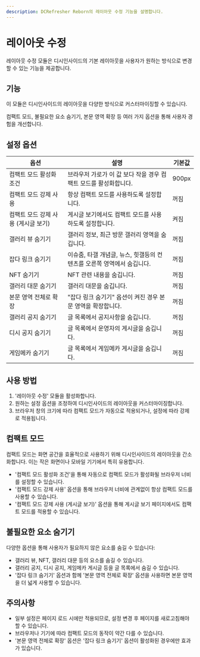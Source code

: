```yaml
---
description: DCRefresher Reborn의 레이아웃 수정 기능을 설명합니다.
---
```


# 레이아웃 수정

레이아웃 수정 모듈은 디시인사이드의 기본 레이아웃을 사용자가 원하는 방식으로 변경할 수 있는 기능을 제공합니다.

## 기능

이 모듈은 디시인사이드의 레이아웃을 다양한 방식으로 커스터마이징할 수 있습니다.

컴팩트 모드, 불필요한 요소 숨기기, 본문 영역 확장 등 여러 가지 옵션을 통해 사용자 경험을 개선합니다.

## 설정 옵션

| 옵션                    | 설명                                        | 기본값   |
|-----------------------|-------------------------------------------|-------|
| 컴팩트 모드 활성화 조건         | 브라우저 가로가 이 값 보다 작을 경우 컴팩트 모드를 활성화합니다.     | 900px |
| 컴팩트 모드 강제 사용          | 항상 컴팩트 모드를 사용하도록 설정합니다.                   | 꺼짐    |
| 컴팩트 모드 강제 사용 (게시글 보기) | 게시글 보기에서도 컴팩트 모드를 사용하도록 설정합니다.            | 켜짐    |
| 갤러리 뷰 숨기기             | 갤러리 정보, 최근 방문 갤러리 영역을 숨깁니다.               | 꺼짐    |
| 잡다 링크 숨기기             | 이슈줌, 타갤 개념글, 뉴스, 힛갤등의 컨텐츠를 오른쪽 영역에서 숨깁니다. | 꺼짐    |
| NFT 숨기기               | NFT 관련 내용을 숨깁니다.                          | 꺼짐    |
| 갤러리 대문 숨기기            | 갤러리 대문을 숨깁니다.                             | 꺼짐    |
| 본문 영역 전체로 확장          | "잡다 링크 숨기기" 옵션이 켜진 경우 본문 영역을 확장합니다.       | 꺼짐    |
| 갤러리 공지 숨기기            | 글 목록에서 공지사항을 숨깁니다.                        | 꺼짐    |
| 디시 공지 숨기기             | 글 목록에서 운영자의 게시글을 숨깁니다.                    | 꺼짐    |
| 게임메카 숨기기              | 글 목록에서 게임메카 게시글을 숨깁니다.                    | 꺼짐    |

## 사용 방법

1. '레이아웃 수정' 모듈을 활성화합니다.
2. 원하는 설정 옵션을 조정하여 디시인사이드의 레이아웃을 커스터마이징합니다.
3. 브라우저 창의 크기에 따라 컴팩트 모드가 자동으로 적용되거나, 설정에 따라 강제로 적용됩니다.

## 컴팩트 모드

컴팩트 모드는 화면 공간을 효율적으로 사용하기 위해 디시인사이드의 레이아웃을 간소화합니다. 이는 작은 화면이나 모바일 기기에서 특히 유용합니다.

- '컴팩트 모드 활성화 조건'을 통해 자동으로 컴팩트 모드가 활성화될 브라우저 너비를 설정할 수 있습니다.
- '컴팩트 모드 강제 사용' 옵션을 통해 브라우저 너비에 관계없이 항상 컴팩트 모드를 사용할 수 있습니다.
- '컴팩트 모드 강제 사용 (게시글 보기)' 옵션을 통해 게시글 보기 페이지에서도 컴팩트 모드를 적용할 수 있습니다.

## 불필요한 요소 숨기기

다양한 옵션을 통해 사용자가 필요하지 않은 요소를 숨길 수 있습니다:

- 갤러리 뷰, NFT, 갤러리 대문 등의 요소를 숨길 수 있습니다.
- 갤러리 공지, 디시 공지, 게임메카 게시글 등을 글 목록에서 숨길 수 있습니다.
- '잡다 링크 숨기기' 옵션과 함께 '본문 영역 전체로 확장' 옵션을 사용하면 본문 영역을 더 넓게 사용할 수 있습니다.

## 주의사항

- 일부 설정은 페이지 로드 시에만 적용되므로, 설정 변경 후 페이지를 새로고침해야 할 수 있습니다.
- 브라우저나 기기에 따라 컴팩트 모드의 동작이 약간 다를 수 있습니다.
- '본문 영역 전체로 확장' 옵션은 '잡다 링크 숨기기' 옵션이 활성화된 경우에만 효과가 있습니다.
